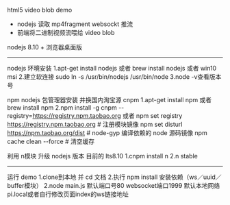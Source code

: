 html5 video blob demo
* nodejs 读取 mp4fragment websockt 推流
* 前端将二进制视频流喂给 video blob

nodejs 8.10 +
浏览器桌面版

-----------------------------------------------------------------------
nodejs 环境安装
1.apt-get install nodejs 或者 brew install nodejs 或者 win10 msi
2.建立软连接 sudo ln -s /usr/bin/nodejs /usr/bin/node 
3.node -v查看版本号

npm nodejs 包管理器安装 并换国内淘宝源 cnpm
1.apt-get install npm 或者 brew install npm
2.npm install -g cnpm --registry=https://registry.npm.taobao.org
或者
npm set registry https://registry.npm.taobao.org # 注册模块镜像
npm set disturl https://npm.taobao.org/dist # node-gyp 编译依赖的 node 源码镜像
npm cache clean --force # 清空缓存

利用 n模块 升级 nodejs 版本 目前的 lts8.10
1.cnpm install n
2.n stable

-----------------------------------------------------------------------
运行 demo
1.clone到本地 并 cd 文档
2.执行 npm install 安装依赖（ws／uuid／buffer模块）
2.node main.js 默认端口号80
websocket端口1999 默认本地网络pi.local或者自行修改页面index的ws链接地址